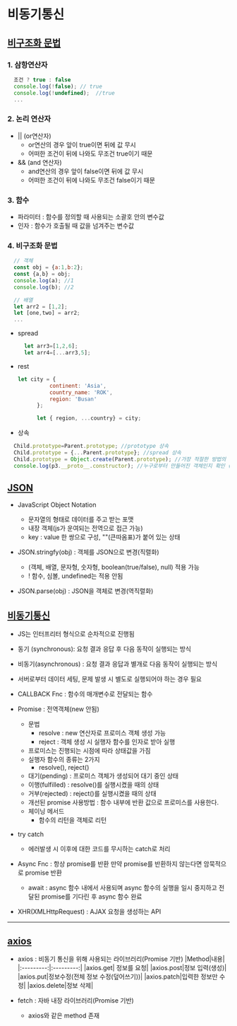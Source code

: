 # 비동기통신

## [비구조화 문법](https://github.com/100SeongJun/JS/blob/main/step07_apply/apply_lab01.html)

### 1. 삼항연산자

```javascript
  조건 ? true : false
  console.log(!false); // true
  console.log(!undefined);  //true
  ...
```

### 2. 논리 연산자

- || (or연산자)
  - or연산의 경우 앞이 true이면 뒤에 값 무시
  - 어떠한 조건이 뒤에 나와도 무조건 true이기 때문
- && (and 연산자)
  - and연산의 경우 앞이 false이면 뒤에 값 무시
  - 어떠한 조건이 뒤에 나와도 무조건 false이기 때문

### 3. 함수

- 파라미터 : 함수를 정의할 때 사용되는 소괄호 안의 변수값
- 인자 : 함수가 호출될 때 값을 넘겨주는 변수값

### 4. 비구조화 문법

```javascript
  // 객체
  const obj = {a:1,b:2};
  const {a,b} = obj;
  console.log(a); //1
  console.log(b); //2

  // 배열
  let arr2 = [1,2];
  let [one,two] = arr2;
  ...
```

- spread

    ```javascript
      let arr3=[1,2,6];
      let arr4=[...arr3,5];
    ```

- rest

    ```javascript
    let city = {
              continent: 'Asia',
              country_name: 'ROK',
              region: 'Busan'
          };

          let { region, ...country} = city;
    ```

- 상속

```javascript
  Child.prototype=Parent.prototype; //prototype 상속
  Child.prototype = {...Parent.prototype}; //spread 상속
  Child.prototype = Object.create(Parent.prototype); //가장 적절한 방법의 상속
  console.log(p3.__proto__.constructor); //누구로부터 만들어진 객체인지 확인 (상속 후 check 거의 필수)
```

## [JSON](https://github.com/100SeongJun/JS/blob/main/step07_apply/json_lab02.html)

- JavaScript Object Notation
  - 문자열의 형태로 데이터를 주고 받는 포맷
  - 내장 객체(js가 운여되는 전역으로 접근 가능)
  - key : value 한 쌍으로 구성, ""(큰따옴표)가 붙어 있는 상태

- JSON.stringfy(obj) : 객체를 JSON으로 변경(직렬화)
  - (객체, 배열, 문자형, 숫자형, boolean(true/false), null) 적용 가능
  - ! 함수, 심볼, undefined는 적용 안됨

- JSON.parse(obj) : JSON을 객체로 변경(역직렬화)

## [비동기통신](https://github.com/100SeongJun/JS/blob/main/step07_apply/asynchronous_lab03.html)

- JS는 인터프리터 형식으로 순차적으로 진행됨
- 동기 (synchronous): 요청 결과 응답 후 다음 동작이 실행되는 방식
- 비동기(asynchronous) : 요청 결과 응답과 별개로 다음 동작이 실행되는 방식
- 서버로부터 데이터 세팅, 문제 발생 시 별도로 실행되어야 하는 경우 필요

- CALLBACK Fnc : 함수의 매개변수로 전달되는 함수
- Promise : 전역객체(new 안됨)
  - 문법
    - resolve : new 연산자로 프로미스 객체 생성 가능
    - reject : 객체 생성 시 실행자 함수를 인자로 받아 실행
  - 프로미스는 진행되는 시점에 따라 상태값을 가짐
  - 실행자 함수의 종류는 2가지
    - resolve(), reject()
  - 대기(pending) : 프로미스 객체가 생성되어 대기 중인 상태
  - 이행(fulfilled) : resolve()를 실행시켰을 때의 상태
  - 거부(rejected) : reject()를 실행시켰을 때의 상태
  - 개선된 promise 사용방법 : 함수 내부에 반환 값으로 프로미스를 사용한다.
  - 체이닝 메서드
    - 함수의 리턴을 객체로 리턴
- try catch
  - 에러발생 시 이후에 대한 코드를 무시하는 catch로 처리

- Async Fnc : 항상 promise를 반환 만약 promise를 반환하지 않는다면 암묵적으로 promise 반환
  - await : async 함수 내에서 사용되며 async 함수의 실행을 일시 중지하고 전달된 promise를 기다린 후 async 함수 완료

- XHR(XMLHttpRequest) : AJAX 요청을 생성하는 API

---

## [axios](https://github.com/100SeongJun/JS/blob/main/step07_apply/axios_fetch_lab05.html)

- axios : 비동기 통신을 위해 사용되는 라이브러리(Promise 기반)
|Method|내용|
|:---------:|:---------:|
|axios.get| 정보를 요청|
|axios.post|정보 입력(생성)|
|axios.put|정보수정(전체 정보 수정(덮어쓰기))|
|axios.patch|입력한 정보만 수정|
|axios.delete|정보 삭제|

- fetch : 자바 내장 라이브러리(Promise 기반)
  - axios와 같은 method 존재


### 
